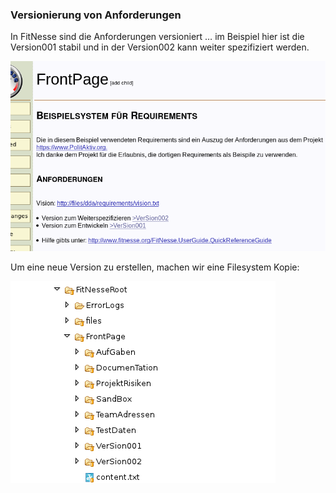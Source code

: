 ###  Versionierung von Anforderungen
In FitNesse sind die Anforderungen versioniert … im Beispiel hier ist die Version001 stabil und in der Version002 kann weiter spezifiziert werden.

![Abbildung 2: Zwei Versionen - eine zum weiter spezifizieren und stabile für die Umsetzung][twoVersions]

[twoVersions]: https://raw.githubusercontent.com/DomainDrivenArchitecture/ddaArchitecture/master/images/30_requirements/FitnesseVersionen.png "Abbildung 2: Zwei Versionen - eine zum weiter spezifizieren und stabile für die Umsetzung"


Um eine neue Version zu erstellen, machen wir eine Filesystem Kopie:

![Abbildung 3: Repräsentation im Filesystem][twoVersionsFileSystem]

[twoVersionsFileSystem]: https://raw.githubusercontent.com/DomainDrivenArchitecture/ddaArchitecture/master/images/30_requirements/FitnesseVersionenImFilesystem.png "Abbildung 3: Repräsentation im Filesystem"